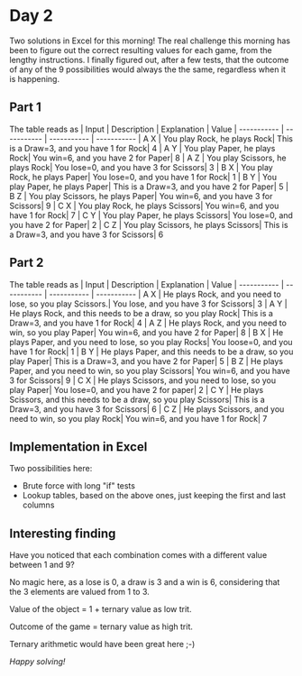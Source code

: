 # Day 2
Two solutions in Excel for this morning!
The real challenge this morning has been to figure out the correct resulting values for each game, from the lengthy instructions.
I finally figured out, after a few tests, that the outcome of any of the 9 possibilities would always the the same, regardless when it is happening.
## Part 1
The table reads as 
| Input | Description | Explanation | Value
| ----------- | ----------- | ----------- | ----------- 
| A X | You play Rock, he plays Rock| This is a Draw=3, and you have 1 for Rock| 4
| A Y | You play Paper, he plays Rock| You win=6, and you have 2 for Paper| 8
| A Z | You play Scissors, he plays Rock| You lose=0, and you have 3 for Scissors| 3
| B X | You play Rock, he plays Paper| You lose=0, and you have 1 for Rock| 1
| B Y | You play Paper, he plays Paper| This is a Draw=3, and you have 2 for Paper| 5
| B Z | You play Scissors, he plays Paper| You win=6, and you have 3 for Scissors| 9
| C X | You play Rock, he plays Scissors| You win=6, and you have 1 for Rock| 7
| C Y | You play Paper, he plays Scissors| You lose=0, and you have 2 for Paper| 2
| C Z | You play Scissors, he plays Scissors| This is a Draw=3, and you have 3 for Scissors| 6
## Part 2
The table reads as 
| Input | Description | Explanation | Value
| ----------- | ----------- | ----------- | ----------- 
| A X | He plays Rock, and you need to lose, so you play Scissors.| You lose, and you have 3 for Scissors| 3
| A Y | He plays Rock, and this needs to be a draw, so you play  Rock| This is a Draw=3, and you have 1 for Rock| 4
| A Z | He plays Rock, and you need to win, so you play  Paper| You win=6, and you have 2 for Paper| 8
| B X | He plays Paper, and you need to lose, so you play  Rocks| You loose=0, and you have 1 for Rock| 1
| B Y | He plays Paper, and this needs to be a draw, so you play  Paper| This is a Draw=3, and you have 2 for Paper| 5
| B Z | He plays Paper, and you need to win, so you play  Scissors| You win=6, and you have 3 for Scissors| 9
| C X | He plays Scissors, and you need to lose, so you play  Paper| You lose=0, and you have 2 for paper| 2
| C Y | He plays Scissors, and this needs to be a draw, so you play  Scissors| This is a Draw=3, and you have 3 for Scissors| 6
| C Z | He plays Scissors, and you need to win, so you play  Rock| You win=6, and you have 1 for Rock| 7

## Implementation in Excel
Two possibilities here:
- Brute force with long "if" tests
- Lookup tables, based on the above ones, just keeping the first and last columns

## Interesting finding
Have you noticed that each combination comes with a different value between 1 and 9?

No magic here, as a lose is 0, a draw is 3 and a win is 6, considering that the 3 elements are valued from 1 to 3.

Value of the object = 1 + ternary value as low trit.

Outcome of the game = ternary value as high trit.

Ternary arithmetic would have been great here ;-)


*Happy solving!*